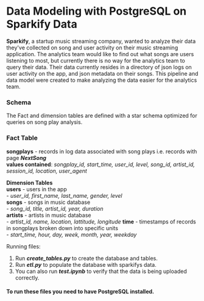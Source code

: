 # Data Modeling with PostgreSQL on Sparkify Data


__Sparkify__, a startup music streaming company, wanted to analyze their data they've collected on song and user activity on their music streaming application. The analytics team would like to find out what songs are users listening to most, but currently there is no way for the analytics team to query their data. Their data currently resides in a directory of json logs on user activity on the app, and json metadata on their songs. This pipeline and data model were created to make analyzing the data easier for the analytics team.

### Schema       
The Fact and dimension tables are defined with a star schema optimized for queries on song play analysis.

### Fact Table      
__songplays__ - records in log data associated with song plays i.e. records with page ___NextSong___       
__values contained__: _songplay_id, start_time, user_id, level, song_id, artist_id, session_id, location, user_agent_       

__Dimension Tables__     
__users__ - users in the app    
    - _user_id, first_name, last_name, gender, level_    
__songs__ - songs in music database     
    - _song_id, title, artist_id, year, duration_     
__artists__ - artists in music database     
    - _artist_id, name, location, lattitude, longitude_
__time__ - timestamps of records in songplays broken down into specific units     
    - _start_time, hour, day, week, month, year, weekday_   


Running files:
1. Run ___create_tables.py___ to create the database and tables.
2. Run ___etl.py___ to populate the database with sparkifys data.
3. You can also run ___test.ipynb___ to verify that the data is being uploaded correctly.

#### To run these files you need to have PostgreSQL installed.
